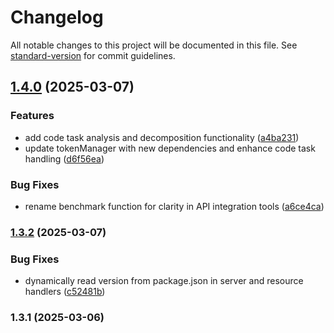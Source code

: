 # Changelog

All notable changes to this project will be documented in this file. See [standard-version](https://github.com/conventional-changelog/standard-version) for commit guidelines.

## [1.4.0](https://github.com/Heratiki/locallama-mcp/compare/v1.3.2...v1.4.0) (2025-03-07)


### Features

* add code task analysis and decomposition functionality ([a4ba231](https://github.com/Heratiki/locallama-mcp/commit/a4ba2314dede02c9c63ea9fdde57f5f038e59172))
* update tokenManager with new dependencies and enhance code task handling ([d6f56ea](https://github.com/Heratiki/locallama-mcp/commit/d6f56ea65005da8ff41c3897643548b8fabdae74))


### Bug Fixes

* rename benchmark function for clarity in API integration tools ([a6ce4ca](https://github.com/Heratiki/locallama-mcp/commit/a6ce4cafc6781588134dad50ee937e7650ca417b))

### [1.3.2](https://github.com/Heratiki/locallama-mcp/compare/v1.3.1...v1.3.2) (2025-03-07)


### Bug Fixes

* dynamically read version from package.json in server and resource handlers ([c52481b](https://github.com/Heratiki/locallama-mcp/commit/c52481b28b87156969126f9cd4d9b5a75fd2ad79))

### 1.3.1 (2025-03-06)
